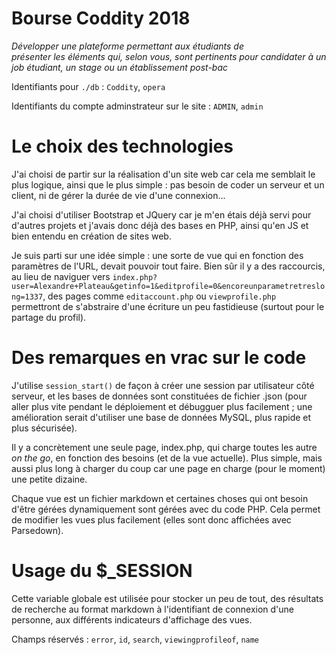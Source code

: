# Bourse Coddity 2018

*Développer une plateforme permettant aux étudiants de présenter les éléments qui, selon vous, sont pertinents pour candidater à un job étudiant, un stage ou un établissement post-bac*

Identifiants pour `./db` : `Coddity`, `opera`

Identifiants du compte adminstrateur sur le site : `ADMIN`, `admin`

# Le choix des technologies

J'ai choisi de partir sur la réalisation d'un site web car cela me semblait le plus logique, ainsi que le plus simple : pas besoin de coder un serveur et un client, ni de gérer la durée de vie d'une connexion...

J'ai choisi d'utiliser Bootstrap et JQuery car je m'en étais déjà servi pour d'autres projets et j'avais donc déjà des bases en PHP, ainsi qu'en JS et bien entendu en création de sites web.

Je suis parti sur une idée simple : une sorte de vue qui en fonction des paramètres de l'URL, devait pouvoir tout faire. Bien sûr il y a des raccourcis, au lieu de naviguer vers `index.php?user=Alexandre+Plateau&getinfo=1&editprofile=0&encoreunparametretreslong=1337`, des pages comme `editaccount.php` ou `viewprofile.php` permettront de s'abstraire d'une écriture un peu fastidieuse (surtout pour le partage du profil).

# Des remarques en vrac sur le code

J'utilise `session_start()` de façon à créer une session par utilisateur côté serveur, et les bases de données sont constituées de fichier .json (pour aller plus vite pendant le déploiement et débugguer plus facilement ; une amélioration serait d'utiliser une base de données MySQL, plus rapide et plus sécurisée).

Il y a concrètement une seule page, index.php, qui charge toutes les autre *on the go*, en fonction des besoins (et de la vue actuelle). Plus simple, mais aussi plus long à charger du coup car une page en charge (pour le moment) une petite dizaine.

Chaque vue est un fichier markdown et certaines choses qui ont besoin d'être gérées dynamiquement sont gérées avec du code PHP. Cela permet de modifier les vues plus facilement (elles sont donc affichées avec Parsedown).

# Usage du $_SESSION

Cette variable globale est utilisée pour stocker un peu de tout, des résultats de recherche au format markdown à l'identifiant de connexion d'une personne, aux différents indicateurs d'affichage des vues.

Champs réservés : `error`, `id`, `search`, `viewingprofileof`, `name`